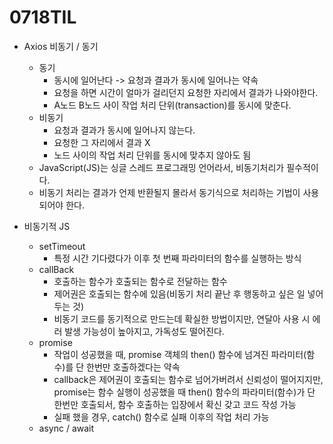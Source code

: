 # 0718TIL



* Axios 비동기 / 동기
  * 동기
    * 동시에 일어난다 -> 요청과 결과가 동시에 일어나는 약속
    * 요청을 하면 시간이 얼마가 걸리던지 요청한 자리에서 결과가 나와야한다.
    * A노드 B노드 사이 작업 처리 단위(transaction)를 동시에 맞춘다.
  * 비동기
    * 요청과 결과가 동시에 일어나지 않는다.
    * 요청한 그 자리에서 결과 X
    * 노드 사이의 작업 처리 단위를 동시에 맞추지 않아도 됨
  * JavaScript(JS)는 싱글 스레드 프로그래밍 언어라서, 비동기처리가 필수적이다.  
  * 비동기 처리는 결과가 언제 반환될지 몰라서 동기식으로 처리하는 기법이 사용되어야 한다.



* 비동기적 JS
  * setTimeout
    * 특정 시간 기다렸다가 이후 첫 번째 파라미터의 함수를 실행하는 방식
  * callBack
    * 호출하는 함수가 호출되는 함수로 전달하는 함수
    * 제어권은 호출되는 함수에 있음(비동기 처리 끝난 후 행동하고 싶은 일 넣어두는 것)
    * 비동기 코드를 동기적으로 만드는데 확실한 방법이지만, 연달아 사용 시 에러 발생 가능성이 높아지고, 가독성도 떨어진다.
  * promise
    * 작업이 성공했을 때, promise 객체의 then() 함수에 넘겨진 파라미터(함수)를 단 한번만 호출하겠다는 약속
    * callback은 제어권이 호출되는 함수로 넘어가버려서 신뢰성이 떨어지지만, promise는 함수 실행이 성공했을 때 then() 함수의 파라미터(함수)가 단 한번만 호출되서, 함수 호출하는 입장에서 확신 갖고 코드 작성 가능 
    * 실패 했을 경우, catch() 함수로 실패 이후의 작업 처리 가능
  * async / await